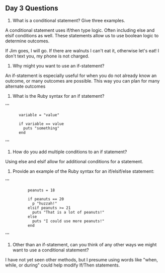 ## Day 3 Questions

1. What is a conditional statement? Give three examples.

A conditional statement uses if/then type logic. Often including else and elsif
conditions as well. These statements allow us to use boolean logic to determine outcomes.

If Jim goes, I will go.
If there are walnuts I can't eat it, otherwise let's eat!
I don't text you, my phone is not charged.

1. Why might you want to use an if-statement?

An if-statement is especially useful for when you do not already know an
outcome, or many outcomes are possible. This way you can plan for many
alternate outcomes

1. What is the Ruby syntax for an if statement?

'''

          variable = "value"

          if variable == value
            puts "something"
          end

'''
1. How do you add multiple conditions to an if statement?

Using else and elsif allow for additional conditions for a statement.

1. Provide an example of the Ruby syntax for an if/elsif/else statement:

'''

              peanuts = 18

              if peanuts == 20
                p "huzzah!"
              elsif peanuts >= 21
                puts "That is a lot of peanuts!"
              else
                puts "I could use more peanuts!"
              end

'''

1. Other than an if-statement, can you think of any other ways we might want to
use a conditional statement?

I have not yet seen other methods, but I presume using words like "when, while,
or during" could help modify If/Then statements.
